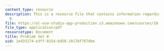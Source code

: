 ```yaml
---
content_type: resource
description: This is a resource file that contains information regarding problem set
  8.
file: https://ol-ocw-studio-app-production.s3.amazonaws.com/courses/18-05-introduction-to-probability-and-statistics-spring-2014/1e433174e3ff01546d5819178f767dbe_MIT18_05S14_ps8.pdf
file_type: application/pdf
resourcetype: Document
title: Problem Set 8
uid: 1e433174-e3ff-0154-6d58-19178f767dbe
---
```

